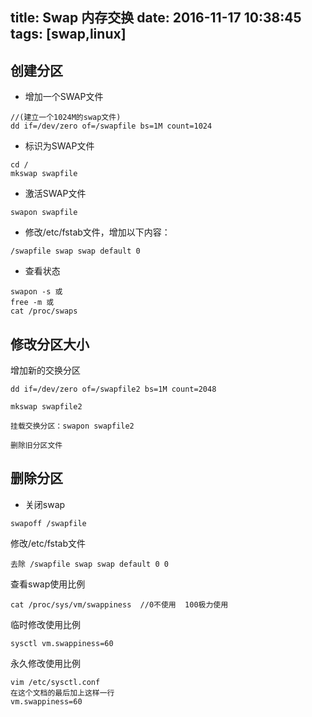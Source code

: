 title: Swap 内存交换
date: 2016-11-17 10:38:45
tags: [swap,linux]
---

## 创建分区

* 增加一个SWAP文件

````
//(建立一个1024M的swap文件)
dd if=/dev/zero of=/swapfile bs=1M count=1024

````

* 标识为SWAP文件

````
cd /
mkswap swapfile
````

* 激活SWAP文件

````
swapon swapfile
````

* 修改/etc/fstab文件，增加以下内容：

````
/swapfile swap swap default 0 
````

* 查看状态

````
swapon -s 或
free -m 或
cat /proc/swaps
````

<!-- more -->

## 修改分区大小

增加新的交换分区 

````
dd if=/dev/zero of=/swapfile2 bs=1M count=2048

mkswap swapfile2

挂载交换分区：swapon swapfile2

删除旧分区文件
````

## 删除分区

* 关闭swap

````
swapoff /swapfile
````

修改/etc/fstab文件

````
去除 /swapfile swap swap default 0 0
````

查看swap使用比例

````
cat /proc/sys/vm/swappiness  //0不使用  100极力使用
````

临时修改使用比例

````
sysctl vm.swappiness=60
````

永久修改使用比例

````
vim /etc/sysctl.conf
在这个文档的最后加上这样一行
vm.swappiness=60

````

